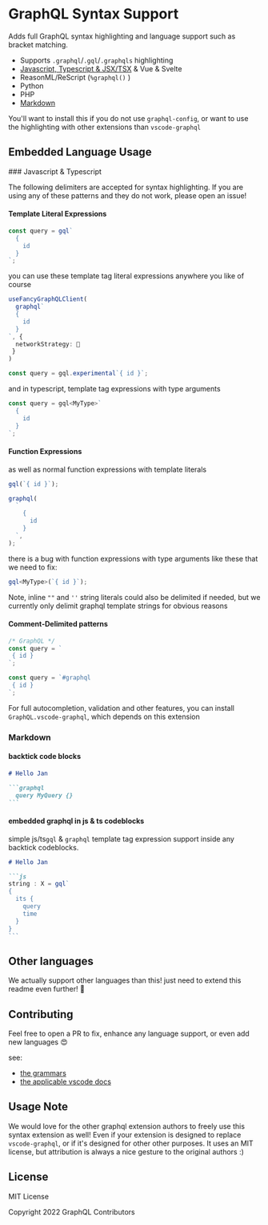 # GraphQL Syntax Support

Adds full GraphQL syntax highlighting and language support such as bracket
matching.

- Supports `.graphql`/`.gql`/`.graphqls` highlighting
- [Javascript, Typescript & JSX/TSX](#ts) & Vue & Svelte
- ReasonML/ReScript (`%graphql()` )
- Python
- PHP
- [Markdown](#markdown)

You'll want to install this if you do not use `graphql-config`, or want to use
the highlighting with other extensions than `vscode-graphql`

## Embedded Language Usage

<span id="ts">
### Javascript & Typescript

The following delimiters are accepted for syntax highlighting. If you are using
any of these patterns and they do not work, please open an issue!

#### Template Literal Expressions

```ts
const query = gql`
  {
    id
  }
`;
```

you can use these template tag literal expressions anywhere you like of course

```ts
useFancyGraphQLClient(
  graphql`
  {
    id
  }
`, {
  networkStrategy: 🚀
 }
)
```

```ts
const query = gql.experimental`{ id }`;
```

and in typescript, template tag expressions with type arguments

```ts
const query = gql<MyType>`
  {
    id
  }
`;
```

#### Function Expressions

as well as normal function expressions with template literals

```ts
gql(`{ id }`);
```

```ts
graphql(
  `
    {
      id
    }
  `,
);
```

there is a bug with function expressions with type arguments like these that we
need to fix:

```ts
gql<MyType>(`{ id }`);
```

Note, inline `""` and `''` string literals could also be delimited if needed,
but we currently only delimit graphql template strings for obvious reasons

#### Comment-Delimited patterns

```ts
/* GraphQL */
const query = `
 { id }
`;
```

```ts
const query = `#graphql
 { id }
`;
```

For full autocompletion, validation and other features, you can install
`GraphQL.vscode-graphql`, which depends on this extension

<span id="markdown">

### Markdown

#### backtick code blocks

````markdown
# Hello Jan

```graphql
  query MyQuery {}
```
````

#### embedded graphql in js & ts codeblocks

simple js/ts`gql` & `graphql` template tag expression support inside any
backtick codeblocks.

````markdown
# Hello Jan

```js
string : X = gql`
{
  its {
    query
    time
  }
}
```
````

## Other languages

We actually support other languages than this! just need to extend this readme
even further! 🥵

## Contributing

Feel free to open a PR to fix, enhance any language support, or even add new
languages 😍

see:

- [the grammars](https://github.com/graphql/graphiql/blob/HEAD/grammars/)
- [the applicable vscode docs](https://code.visualstudio.com/api/language-extensions/syntax-highlight-guide)

## Usage Note

We would love for the other graphql extension authors to freely use this syntax
extension as well! Even if your extension is designed to replace
`vscode-graphql`, or if it's designed for other other purposes. It uses an MIT
license, but attribution is always a nice gesture to the original authors :)

## License

MIT License

Copyright 2022 GraphQL Contributors
